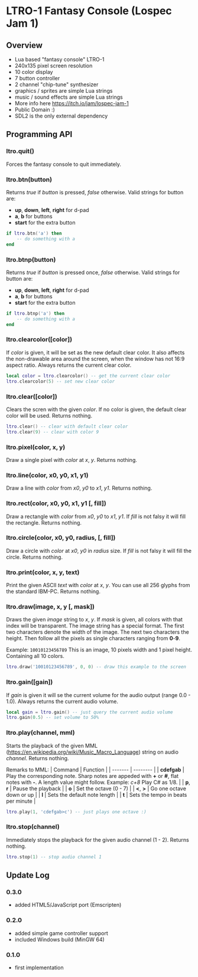 # LTRO-1 Fantasy Console (Lospec Jam 1)
## Overview
- Lua based "fantasy console" LTRO-1
- 240x135 pixel screen resolution
- 10 color display
- 7 button controller
- 2 channel "chip-tune" synthesizer
- graphics / sprites are simple Lua strings
- music / sound effects are simple Lua strings
- More info here https://itch.io/jam/lospec-jam-1
- Public Domain :)
- SDL2 is the only external dependency

## Programming API
### ltro.quit()
Forces the fantasy console to quit immediately.

### ltro.btn(button)
Returns *true* if *button* is pressed, *false* otherwise. Valid strings for button are:
- **up**, **down**, **left**, **right** for d-pad
- **a**, **b** for buttons
- **start** for the extra button

```lua
if ltro.btn('a') then
    -- do something with a
end
```

### ltro.btnp(button)
Returns *true* if *button* is pressed once, *false* otherwise. Valid strings for button are:
- **up**, **down**, **left**, **right** for d-pad
- **a**, **b** for buttons
- **start** for the extra button

```lua
if ltro.btnp('a') then
    -- do something with a
end
```

### ltro.clearcolor([color])
If *color* is given, it will be set as the new default clear color. It also affects the non-drawable area around the screen, when the window has not 16:9 aspect ratio. Always returns the current clear color.

```lua
local color = ltro.clearcolor() -- get the current clear color
ltro.clearcolor(5) -- set new clear color
```

### ltro.clear([color])
Clears the scren with the given *color*. If no color is given, the default clear color will be used.
Returns nothing.

```lua
ltro.clear() -- clear with default clear color
ltro.clear(9) -- clear with color 9
```

### ltro.pixel(color, x, y)
Draw a single pixel with *color* at *x*, *y*.
Returns nothing.

### ltro.line(color, x0, y0, x1, y1)
Draw a line with *color* from *x0*, *y0* to *x1*, *y1*.
Returns nothing.

### ltro.rect(color, x0, y0, x1, y1 [, fill])
Draw a rectangle with *color* from *x0*, *y0* to *x1*, *y1*. If *fill* is not falsy it will fill the rectangle.
Returns nothing.

### ltro.circle(color, x0, y0, radius, [, fill])
Draw a circle with *color* at *x0*, *y0* in *radius* size. If *fill* is not falsy it will fill the circle.
Returns nothing.

### ltro.print(color, x, y, text)
Print the given ASCII *text* with *color* at *x*, *y*. You can use all 256 glyphs from the standard IBM-PC.
Returns nothing.

### ltro.draw(image, x, y [, mask])
Draws the given *image* string to *x*, *y*. If *mask* is given, all colors with that index will be transparent.
The image string has a special format. The first two characters denote the width of the image. The next two characters the height. Then follow all the pixels as single characters ranging from **0**-**9**.

Example:
``10010123456789``
This is an image, 10 pixels width and 1 pixel height. Containing all 10 colors.

```lua
ltro.draw('10010123456789', 0, 0) -- draw this example to the screen
```

### ltro.gain([gain])
If *gain* is given it will se the current volume for the audio output (range 0.0 - 1.0). Always returns the current audio volume.

```lua
local gain = ltro.gain() -- just query the current audio volume
ltro.gain(0.5) -- set volume to 50%
```

### ltro.play(channel, mml)
Starts the playback of the given MML (https://en.wikipedia.org/wiki/Music_Macro_Language) string on audio *channel*.
Returns nothing.

Remarks to MML:
| Command | Function |
| ------- | -------- |
| **cdefgab** | Play the corresponding note. Sharp notes are appeded with **+** or **#**, flat notes with **-**. A length value might follow. Example: *c+8* Play C# as 1/8. |
| **p**, **r** | Pause the playback |
| **o** | Set the octave (0 - 7) |
| **<**, **>** | Go one octave down or up |
| **l** | Sets the default note length |
| **t** | Sets the tempo in beats per minute |

```lua
ltro.play(1, 'cdefgab>c') -- just plays one octave :)
```

### ltro.stop(channel)
Immediately stops the playback for the given audio channel (1 - 2).
Returns nothing.

```lua
ltro.stop(1) -- stop audio channel 1
```

## Update Log

### 0.3.0
- added HTML5/JavaScript port (Emscripten)

### 0.2.0
- added simple game controller support
- included Windows build (MinGW 64)

### 0.1.0
- first implementation
